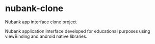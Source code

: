 # nubank-clone
Nubank app interface clone project

Nubank application interface developed for educational purposes using viewBinding and android native libraries.

